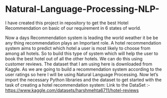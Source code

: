 # Natural-Language-Processing-NLP-

I have created this project in repository to get the best Hotel Recommendation on basic of our requirement in 6 states of world.

Now a days Recommendation system is leading the world weather it be be any thing recommendation plays an Important role.
A hotel recommendation system aims to predict which hotel a user is most likely to choose from among all hotels. So to build this type of system which will help the user to book the best hotel out of all the other hotels. We can do this using customer reviews.
The dataset that I am using here is downloaded from Kaggle. As we are going to build a recommendation system according to the user ratings so here I will be using Natural Language Processing. Now let’s import the necessary Python libraries and the dataset to get started with the task of creating a hotel recommendation system:
Link to the DataSet :-
https://www.kaggle.com/datasets/harshmehta6711/hotel-reviews
